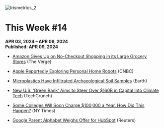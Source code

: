![Irismetrics_2](https://github.com/MLiserb/Public_articles/assets/144083324/e3196f91-edac-45b2-9df9-0d58594fe274)

# This Week #14

**APR 03, 2024 – APR 09, 2024**
<br>**Published: APR 09, 2024**

- [Amazon Gives Up on No-Checkout Shopping in its Large Grocery Stores](https://www.theverge.com/2024/4/2/24119199/amazon-just-walk-out-cashierless-checkout-ending-dash-carts) (The Verge)
    
- [Apple Reportedly Exploring Personal Home Robots](https://www.cnbc.com/2024/04/03/apple-exploring-personal-home-robots-report.html) (CNBC)
    
- [Microplastics Have Infiltrated Archaeological Soil Samples](https://www.earth.com/news/microplastics-have-infiltrated-archaeological-soil-samples/) (Earth)
    
- [New U.S. ‘Green Bank’ Aims to Steer Over $160B in Capital Into Climate Tech](https://techcrunch.com/2024/04/05/us-greenhouse-gas-reduction-fund/) (TechCrunch)
    
- [Some Colleges Will Soon Charge $100,000 a Year. How Did This Happen?](https://www.nytimes.com/2024/04/05/your-money/paying-for-college/100k-college-cost-vanderbilt.html) (NY Times)
    
- [Google Parent Alphabet Weighs Offer for HubSpot](https://www.reuters.com/markets/deals/google-parent-alphabet-weighs-offer-hubspot-sources-say-2024-04-04/) (Reuters)
